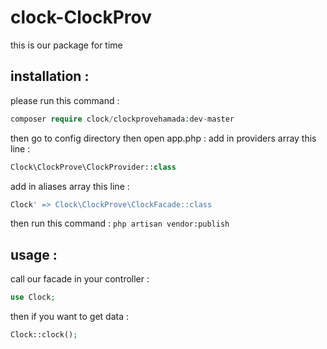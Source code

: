 # clock-ClockProv
this is our package for time
## installation :
please run this command : 
```php
composer require clock/clockprovehamada:dev-master
```
then go to config directory then open app.php : 
add in providers array this line : 
```php
Clock\ClockProve\ClockProvider::class
```
 add in aliases array this line : 
```php
Clock' => Clock\ClockProve\ClockFacade::class
``` 
then run this command :
`php artisan vendor:publish`
## usage : 
call our facade in your controller : 
```php 
use Clock;
```
then if you want to get data : 
 ```php
 Clock::clock();
 ```
